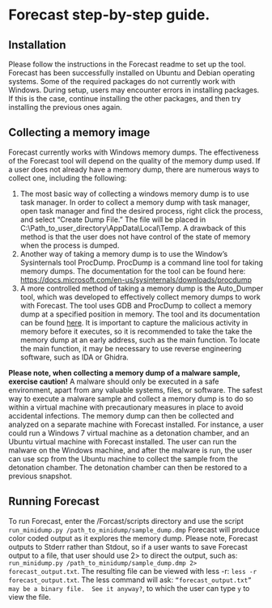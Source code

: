 # Forecast step-by-step guide.

## Installation
Please follow the instructions in the Forecast readme to set up the tool. Forecast has been successfully installed on Ubuntu and Debian operating systems. Some of the required packages do not currently work with Windows. During setup, users may encounter errors in installing packages. If this is the case, continue installing the other packages, and then try installing the previous ones again.

## Collecting a memory image
Forecast currently works with Windows memory dumps. The effectiveness of the Forecast tool will depend on the quality of the memory dump used. If a user does not already have a memory dump, there are numerous ways to collect one, including the following:
1.	The most basic way of collecting a windows memory dump is to use task manager. In order to collect a memory dump with task manager, open task manager and find the desired process, right click the process, and select “Create Dump File.” The file will be placed in C:\Path_to_user_directory\AppData\Local\Temp. A drawback of this method is that the user does not have control of the state of memory when the process is dumped.
2.	Another way of taking a memory dump is to use the Window’s Sysinternals tool ProcDump. ProcDump is a command line tool for taking memory dumps. The documentation for the tool can be found here: https://docs.microsoft.com/en-us/sysinternals/downloads/procdump
3.	A more controlled method of taking a memory dump is the Auto_Dumper tool, which was developed to effectively collect memory dumps to work with Forecast. The tool uses GDB and ProcDump to collect a memory dump at a specified position in memory. The tool and its documentation can be found [here](https://github.com/CyFI-Lab-Public/Forecast/tree/master/Auto_Dumper). It is important to capture the malicious activity in memory before it executes, so it is recommended to take the take the memory dump at an early address, such as the main function. To locate the main function, it may be necessary to use reverse engineering software, such as IDA or Ghidra.

**Please note, when collecting a memory dump of a malware sample, exercise caution!** A malware should only be executed in a safe environment, apart from any valuable systems, files, or software. The safest way to execute a malware sample and collect a memory dump is to do so within a virtual machine with precautionary measures in place to avoid accidental infections. The memory dump can then be collected and analyzed on a separate machine with Forecast installed. For instance, a user could run a Windows 7 virtual machine as a detonation chamber, and an Ubuntu virtual machine with Forecast installed. The user can run the malware on the Windows machine, and after the malware is run, the user can use scp from the Ubuntu machine to collect the sample from the detonation chamber. The detonation chamber can then be restored to a previous snapshot.

## Running Forecast
To run Forecast, enter the /Forcast/scripts directory and use the script `run_minidump.py /path_to_minidump/sample_dump.dmp`
Forecast will produce color coded output as it explores the memory dump. Please note, Forecast outputs to Stderr rather than Stdout, so if a user wants to save Forecast output to a file, that user should use 2> to direct the output, such as:  `run_minidump.py /path_to_minidump/sample_dump.dmp 2> forecast_output.txt`. The resulting file can be viewed with less -r: `less -r forecast_output.txt`. The less command will ask: `“forecast_output.txt” may be a binary file.  See it anyway?`, to which the user can type `y` to view the file.

